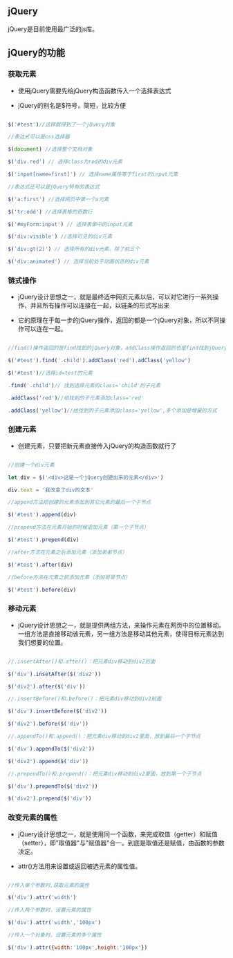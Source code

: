 ## jQuery

jQuery是目前使用最广泛的js库。

## jQuery的功能

### 获取元素

* 使用jQuery需要先给jQuery构造函数传入一个选择表达式

* jQuery的别名是$符号，简短，比较方便

```javascript

$('#test')//这样就得到了一个jQuery对象

//表达式可以是css选择器

$(document) //选择整个文档对象

$('div.red') // 选择class为red的div元素

$('input[name=first]') // 选择name属性等于first的input元素

//表达式还可以是jQuery特有的表达式

$('a:first') //选择网页中第一个a元素

$('tr:odd') //选择表格的奇数行

$('#myForm:input') // 选择表单中的input元素

$('div:visible') //选择可见的div元素

$('div:gt(2)') // 选择所有的div元素，除了前三个

$('div:animated') // 选择当前处于动画状态的div元素

```

### 链式操作

* jQuery设计思想之一，就是最终选中网页元素以后，可以对它进行一系列操作，并且所有操作可以连接在一起，以链条的形式写出来

* 它的原理在于每一步的jQuery操作，返回的都是一个jQuery对象，所以不同操作可以连在一起。

```javascript

//find()操作返回的是find找到的jQuery对象，addClass操作返回的也是find找到jQuery对象

$('#test').find('.child').addClass('red').adClass('yellow')

$('#test')//选择id=test的元素

.find('.child')// 找到选择元素的class='child'的子元素

.addClass('red')//给找到的子元素添加class='red'

.addClass('yellow')//给找到的子元素添加class='yellow',多个添加是增量的方式

```

### 创建元素

* 创建元素，只要把新元素直接传入jQuery的构造函数就行了

```javascript

//创建一个div元素

let div = $('<div>这是一个jQuery创建出来的元素</div>')

div.text = '我改变了div的文本'

//append方法把创建的元素添加到其它元素的最后一个子节点

$('#test').append(div)

//prepend方法在元素开始的时候追加元素（第一个子节点）

$('#test').prepend(div)

//after方法在元素之后添加元素（添加弟弟节点）

$('#test').after(div)

//before方法在元素之前添加元素（添加哥哥节点）

$('#test').before(div)

```

### 移动元素

* jQuery设计思想之一，就是提供两组方法，来操作元素在网页中的位置移动。一组方法是直接移动该元素，另一组方法是移动其他元素，使得目标元素达到我们想要的位置。

```javascript

//.insertAfter()和.after()：把元素div移动到div2后面

$('div').insetAfter($('div2'))

$('div2').after($('div'))

//.insertBefore()和.before()：把元素div移动到div2前面

$('div').insertBefore($('div2'))

$('div2').before($('div'))

//.appendTo()和.append()：把元素div移动到div2里面，放到最后一个子节点

$('div').appendTo($('div2'))

$('div2').append($('div'))

//.prependTo()和.prepend()：把元素div移动到div2里面，放到第一个子节点

$('div').prependTo($('div2'))

$('div2').prepend($('div'))

```

### 改变元素的属性

* jQuery设计思想之一，就是使用同一个函数，来完成取值（getter）和赋值（setter），即"取值器"与"赋值器"合一。到底是取值还是赋值，由函数的参数决定。

* attr()方法用来设置或返回被选元素的属性值。

```javascript

//传入单个参数时,获取元素的属性

$('div').attr('width')

//传入两个参数时，设置元素的属性

$('div').attr('width','100px')

//传入一个对象时，设置元素的多个属性

$('div').attr({width:'100px',height:'100px'})

```